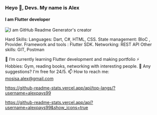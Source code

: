 ### Heyo 👋, Devs. My name is Alex
#### I am Flutter developer
![I am GitHub Readme Generator's creator](https://user-images.githubusercontent.com/9459291/41040046-92bae3f8-699b-11e8-8f3e-6430b16a54f1.gif)

Hard Skills: 
      Languages:  Dart, C#, HTML, CSS.
      State management: BloC , Provider.
      Framework and tools : Flutter SDK.
      Networking: REST API
      Other skills: GIT, Postman

🌱 I’m currently learning Flutter development and making portfolio
⚡ Hobbies: Gym, reading books, networking with interesting people.
💬 Any suggestions? I'm free for 24/5.
📫 How to reach me: mosisa.alex@gmail.com

https://github-readme-stats.vercel.app/api/top-langs/?username=alexpays99

https://github-readme-stats.vercel.app/api?username=alexpays99&show_icons=true


